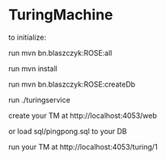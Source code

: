 # TuringMachine

to initialize:

run mvn bn.blaszczyk:ROSE:all

run mvn install

run mvn bn.blaszczyk:ROSE:createDb

run ./turingservice

create your TM at http://localhost:4053/web

or load sql/pingpong.sql to your DB

run your TM at http://localhost:4053/turing/1
